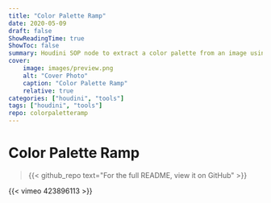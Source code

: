 ```yaml
---
title: "Color Palette Ramp"
date: 2020-05-09
draft: false
ShowReadingTime: true
ShowToc: false
summary: Houdini SOP node to extract a color palette from an image using K-Means Clustering
cover:
    image: images/preview.png
    alt: "Cover Photo"
    caption: "Color Palette Ramp"
    relative: true
categories: ["houdini", "tools"]
tags: ["houdini", "tools"]
repo: colorpaletteramp
---
```


# Color Palette Ramp

> {{< github_repo text="For the full README, view it on GitHub" >}}

{{< vimeo 423896113 >}}
